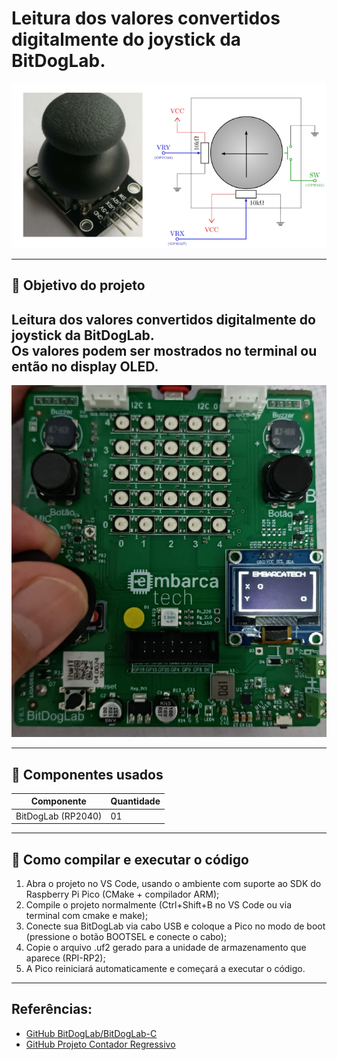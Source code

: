 # Leitura dos valores convertidos digitalmente do joystick da BitDogLab. 

[<center><img src="/projetos/joystick/assets/joystick-esquema.png"></center>]()

---
## :dart: Objetivo do projeto
Leitura dos valores convertidos digitalmente do joystick da BitDogLab.    
Os valores podem ser mostrados no terminal ou então no display OLED. 
--- 

[<center><img src="/projetos/joystick/assets/joystick_display.png"></center>]() 

---

## :wrench: Componentes usados 
| Componente            | Quantidade    |
|-----------------------|---------------|
| BitDogLab (RP2040)    | 01            |

---

## :floppy_disk: Como compilar e executar o código   
1. Abra o projeto no VS Code, usando o ambiente com suporte ao SDK do Raspberry Pi Pico (CMake + compilador ARM);    
2. Compile o projeto normalmente (Ctrl+Shift+B no VS Code ou via terminal com cmake e make);    
3. Conecte sua BitDogLab via cabo USB e coloque a Pico no modo de boot (pressione o botão BOOTSEL e conecte o cabo);   
4. Copie o arquivo .uf2 gerado para a unidade de armazenamento que aparece (RPI-RP2);   
5. A Pico reiniciará automaticamente e começará a executar o código.  

---
## Referências:
- [GitHub BitDogLab/BitDogLab-C](https://github.com/BitDogLab/BitDogLab-C/tree/main/joystick)
- [GitHub Projeto Contador Regressivo](https://github.com/vsvasconcelos/vagner_vasconcelos_embarcatech_HBr_2025/tree/main/projetos/contador)
    


